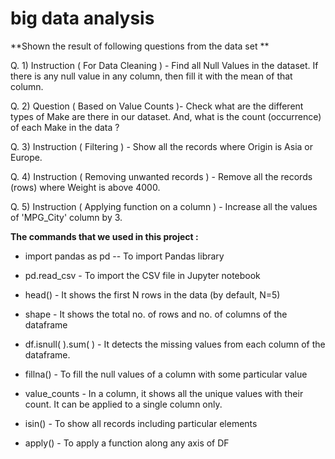 # big data analysis

**Shown the result of following questions from the data set **

Q. 1) Instruction ( For Data Cleaning ) - Find all Null Values in the dataset. If there is any null value in any column, then fill it with the mean of that column.

Q. 2) Question ( Based on Value Counts )- Check what are the different types of Make are there in our dataset. And, what is the count (occurrence) of each Make in the data ?

Q. 3) Instruction ( Filtering ) - Show all the records where Origin is Asia or Europe.

Q. 4) Instruction ( Removing unwanted records ) - Remove all the records (rows) where Weight is above 4000.

Q. 5) Instruction ( Applying function on a column ) - Increase all the values of 'MPG_City' column by 3.

**The commands that we used in this project :**

* import pandas as pd -- To import Pandas library

* pd.read_csv - To import the CSV file in Jupyter notebook

* head() - It shows the first N rows in the data (by default, N=5)

* shape - It shows the total no. of rows and no. of columns of the dataframe

* df.isnull( ).sum( ) - It detects the missing values from each column of the dataframe.

* fillna() - To fill the null values of a column with some particular value

* value_counts - In a column, it shows all the unique values with their count. It can be applied to a single column only.

* isin() - To show all records including particular elements

* apply() - To apply a function along any axis of DF
